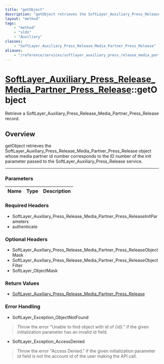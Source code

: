 ```yaml
---
title: "getObject"
description: "getObject retrieves the SoftLayer_Auxiliary_Press_Release_Media_Partner_Press_Release object whose media partner id numb... "
layout: "method"
tags:
    - "method"
    - "sldn"
    - "Auxiliary"
classes:
    - "SoftLayer_Auxiliary_Press_Release_Media_Partner_Press_Release"
aliases:
    - "/reference/services/softlayer_auxiliary_press_release_media_partner_press_release/getObject"
---
```

# [SoftLayer_Auxiliary_Press_Release_Media_Partner_Press_Release](/reference/services/SoftLayer_Auxiliary_Press_Release_Media_Partner_Press_Release)::getObject

Retrieve a SoftLayer_Auxiliary_Press_Release_Media_Partner_Press_Release record.


## Overview 
getObject retrieves the SoftLayer_Auxiliary_Press_Release_Media_Partner_Press_Release object whose media partner id number corresponds to the ID number of the init parameter passed to the SoftLayer_Auxiliary_Press_Release service. 

-----

### Parameters 
|Name | Type | Description |
| --- | --- | --- |


### Required Headers
* SoftLayer_Auxiliary_Press_Release_Media_Partner_Press_ReleaseInitParameters
* authenticate


### Optional Headers
* SoftLayer_Auxiliary_Press_Release_Media_Partner_Press_ReleaseObjectMask
* SoftLayer_Auxiliary_Press_Release_Media_Partner_Press_ReleaseObjectFilter
* SoftLayer_ObjectMask

### Return Values
* <a href='/reference/datatypes/SoftLayer_Auxiliary_Press_Release_Media_Partner_Press_Release'>SoftLayer_Auxiliary_Press_Release_Media_Partner_Press_Release </a>



### Error Handling

* SoftLayer_Exception_ObjectNotFound 

> Throw the error "Unable to find object with id of {id}." if the given initialization parameter has an invalid id field. 

* SoftLayer_Exception_AccessDenied 

> Throw the error "Access Denied." if the given initialization parameter id field is not the account id of the user making the API call. 



